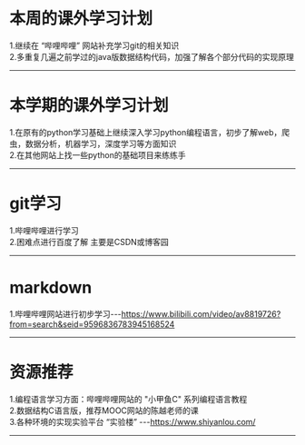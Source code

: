 # 本周的课外学习计划  
1.继续在 “哔哩哔哩” 网站补充学习git的相关知识  
2.多重复几遍之前学过的java版数据结构代码，加强了解各个部分代码的实现原理
***

# 本学期的课外学习计划  
1.在原有的python学习基础上继续深入学习python编程语言，初步了解web，爬虫，数据分析，机器学习，深度学习等方面知识  
2.在其他网站上找一些python的基础项目来练练手
***

# git学习  
1.哔哩哔哩进行学习  
2.困难点进行百度了解 主要是CSDN或博客园  
***

# markdown  
1.哔哩哔哩网站进行初步学习---https://www.bilibili.com/video/av8819726?from=search&seid=9596836783945168524  
***

# 资源推荐  
1.编程语言学习方面：哔哩哔哩网站的 "小甲鱼C" 系列编程语言教程  
2.数据结构C语言版，推荐MOOC网站的陈越老师的课  
3.各种环境的实现实验平台 “实验楼” ---https://www.shiyanlou.com/
***
